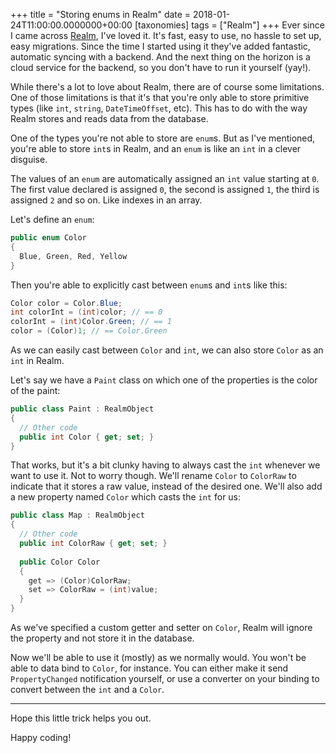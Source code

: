 +++
title = "Storing enums in Realm"
date = 2018-01-24T11:00:00.0000000+00:00
[taxonomies]
tags = ["Realm"]
+++
Ever since I came across [Realm](https://realm.io), I've loved it. It's fast, easy to use, no hassle to set up, easy migrations. Since the time I started using it they've added fantastic, automatic syncing with a backend. And the next thing on the horizon is a cloud service for the backend, so you don't have to run it yourself (yay!).

While there's a lot to love about Realm, there are of course some limitations. One of those limitations is that it's that you're only able to store primitive types (like `int`, `string`, `DateTimeOffset`, etc). This has to do with the way Realm stores and reads data from the database.

One of the types you're not able to store are `enum`s. But as I've mentioned, you're able to store `int`s in Realm, and an `enum` is like an `int` in a clever disguise.

The values of an `enum` are automatically assigned an `int` value starting at `0`. The first value declared is assigned `0`, the second is assigned `1`, the third is assigned `2` and so on. Like indexes in an array.

Let's define an `enum`:

```c#
public enum Color
{
  Blue, Green, Red, Yellow
}
```

Then you're able to explicitly cast between `enum`s and `int`s like this:

```c#
Color color = Color.Blue;
int colorInt = (int)color; // == 0
colorInt = (int)Color.Green; // == 1
color = (Color)1; // == Color.Green
```

As we can easily cast between `Color` and `int`, we can also store `Color` as an `int` in Realm.

Let's say we have a `Paint` class on which one of the properties is the color of the paint:

```c#
public class Paint : RealmObject
{
  // Other code
  public int Color { get; set; }
}
```

That works, but it's a bit clunky having to always cast the `int` whenever we want to use it. Not to worry though. We'll rename `Color` to `ColorRaw` to indicate that it stores a raw value, instead of the desired one. We'll also add a new property named `Color` which casts the `int` for us:

```c#
public class Map : RealmObject
{
  // Other code
  public int ColorRaw { get; set; }
  
  public Color Color
  {
    get => (Color)ColorRaw;
    set => ColorRaw = (int)value;
  }
}
```

As we've specified a custom getter and setter on `Color`, Realm will ignore the property and not store it in the database.

Now we'll be able to use it (mostly) as we normally would. You won't be able to data bind to `Color`, for instance. You can either make it send `PropertyChanged` notification yourself, or use a converter on your binding to convert between the `int` and a `Color`.

------

Hope this little trick helps you out.

Happy coding!
